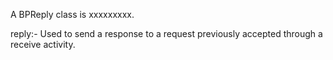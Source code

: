 A BPReply class is xxxxxxxxx.


reply:- Used to send a response to a request previously accepted through a receive activity.